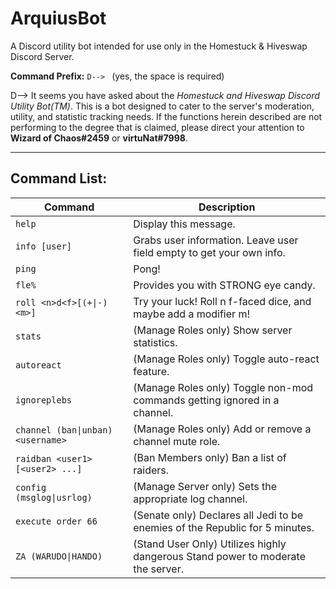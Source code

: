 ArquiusBot
======================================================================================================================
A Discord utility bot intended for use only in the Homestuck &amp; Hiveswap Discord Server.

**Command Prefix:** `D--> ` (yes, the space is required)

D--> It seems you have asked about the *Homestuck and Hiveswap Discord Utility Bot(TM)*.
This is a bot designed to cater to the server's moderation, utility, and statistic 
tracking needs. If the functions herein described are not performing to the degree 
that is claimed, please direct your attention to **Wizard of Chaos#2459** or **virtuNat#7998**.

----------------------------------------------------------------------------------------------------------------------
Command List:
----------------------------------------------------------------------------------------------------------------------

| Command                           | Description                                                                     |
| --------------------------------- | ------------------------------------------------------------------------------- |
| `help`                            | Display this message.                                                           |
| `info [user]`                     | Grabs user information. Leave user field empty to get your own info.            |
| `ping`                            | Pong!                                                                           |
| `fle%`                            | Provides you with STRONG eye candy.                                             |
| `roll <n>d<f>[(+\|-)<m>]`         | Try your luck! Roll n f-faced dice, and maybe add a modifier m!                 |
| `stats`                           | (Manage Roles only) Show server statistics.                                     |
| `autoreact`                       | (Manage Roles only) Toggle auto-react feature.                                  |
| `ignoreplebs`                     | (Manage Roles only) Toggle non-mod commands getting ignored in a channel.       |
| `channel (ban\|unban) <username>` | (Manage Roles only) Add or remove a channel mute role.                          |
| `raidban <user1> [<user2> ...]`   | (Ban Members only) Ban a list of raiders.                                       |
| `config (msglog\|usrlog)`         | (Manage Server only) Sets the appropriate log channel.                          |
| `execute order 66`                | (Senate only) Declares all Jedi to be enemies of the Republic for 5 minutes.    |
| `ZA (WARUDO\|HANDO)`              | (Stand User Only) Utilizes highly dangerous Stand power to moderate the server. |
